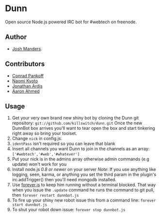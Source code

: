 Dunn
====

Open source Node.js powered IRC bot for #webtech on freenode.

Author
-----
* [Josh Manders](http://www.joshmanders.com).

Contributors
-----
* [Conrad Pankoff](http://www.fknsrs.biz/)
* [Naomi Kyoto](http://github.com/naomik)
* [Jonathan Ardis](http://github.com/Emn1ty)
* [Aaron Ahmed](http://github.com/draceros)

## Usage 
1. Get your very own brand new shiny bot by cloning the Dunn git repository: `git://github.com/killswitch/dunn.git` Once the new DunnBot box arrives you'll want to tear open the box and start tinkering right away so bring your toolset. 
2. Change `nick` in config.js.
3. `identPass` isn't required so you can leave that blank
4. Insert all channels you want Dunn to join in the channels as an array: `['#webtech','#web','#whatever']`
5. Put your nick is in the admins array otherwise admin commands (e.g update) won't work for you
6. Install node.js *0.8 or newer* on your server *Note*: If you use anything like logging, seen, karma, or anything you set the third param in the plugin's irc.addTrigger() then you'll need mongodb installed.
7. Use [forever.js](https://github.com/nodejitsu/forever) to keep him running without a terminal blocked. That way when you issue the `.update` command he runs the command to git pull, then `forever restart dunnbot.js`
8. To fire up your shiny new robot issue this from a command line: `forever start dunnbot.js`
9. To shut your robot down issue: `forever stop dunnbot.js`
